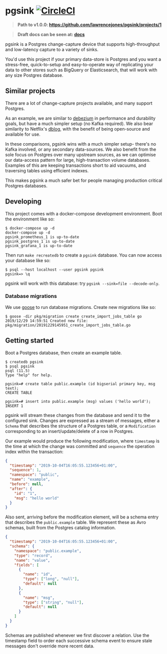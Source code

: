 # pgsink [![CircleCI](https://circleci.com/gh/lawrencejones/pgsink.svg?style=svg)](https://circleci.com/gh/lawrencejones/pgsink)

> **Path to v1.0.0: https://github.com/lawrencejones/pgsink/projects/1**

> **Draft docs can be seen at: [docs](https://github.com/lawrencejones/pgsink/tree/docs/docs)**

[debezium]: https://github.com/debezium/debezium
[dblog]: https://netflixtechblog.com/dblog-a-generic-change-data-capture-framework-69351fb9099b

pgsink is a Postgres change-capture device that supports high-throughput and
low-latency capture to a variety of sinks.

You'd use this project if your primary data-store is Postgres and you want a
stress-free, quick-to-setup and easy-to-operate way of replicating your data to
other stores such as BigQuery or Elasticsearch, that will work with any size
Postgres database.

## Similar projects

There are a lot of change-capture projects available, and many support
Postgres.

As an example, we are similar to [debezium][debezium] in performance and
durability goals, but have a much simpler setup (no Kafka required). We also
bear similarity to Netflix's [dblog][dblog], with the benefit of being
open-source and available for use.

In these comparisons, pgsink wins with a much simpler setup- there's no Kafka
involved, or any secondary data-sources. We also benefit from the sole focus on
Postgres over many upstream sources, as we can optimise our data-access pattern
for large, high-transaction volume databases. Examples of this are keeping
transactions short to aid vacuums, and traversing tables using efficient
indexes.

This makes pgsink a much safer bet for people managing production critical
Postgres databases.

## Developing

This project comes with a docker-compose development environment. Boot the
environment like so:

```console
$ docker-compose up -d
docker-compose up -d
pgsink_prometheus_1 is up-to-date
pgsink_postgres_1 is up-to-date
pgsink_grafana_1 is up-to-date
```

Then run `make recreatedb` to create a `pgsink` database. You can now access
your database like so:

```console
$ psql --host localhost --user pgsink pgsink
pgsink=> \q
```

pgsink will work with this database: try `pgsink --sink=file --decode-only`.

### Database migrations

We use [goose](github.com/pressly/goose) to run database migrations. Create new
migrations like so:

```console
$ goose -dir pkg/migration create create_import_jobs_table go
2019/12/29 14:59:51 Created new file: pkg/migration/20191229145951_create_import_jobs_table.go
```

## Getting started

Boot a Postgres database, then create an example table.

```console
$ createdb pgsink
$ psql pgsink
psql (11.5)
Type "help" for help.

pgsink=# create table public.example (id bigserial primary key, msg text);
CREATE TABLE

pgsink=# insert into public.example (msg) values ('hello world');
INSERT 1
```

pgsink will stream these changes from the database and send it to the
configured sink. Changes are expressed as a stream of messages, either a
`Schema` that describes the structure of a Postgres table, or a `Modification`
corresponding to an insert/update/delete of a row in Postgres.

Our example would produce the following modification, where `timestamp` is the
time at which the change was committed and `sequence` the operation index within
the transaction:

```json
{
  "timestamp": "2019-10-04T16:05:55.123456+01:00",
  "sequence": 1,
  "namespace": "public",
  "name": "example",
  "before": null,
  "after": {
    "id": "1",
    "msg": "hello world"
  }
}
```

Also sent, arriving before the modification element, will be a schema entry that
describes the `public.example` table. We represent these as Avro schemas, built
from the Postgres catalog information.

```json
{
  "timestamp": "2019-10-04T16:05:55.123456+01:00",
  "schema": {
    "namespace": "public.example",
    "type": "record",
    "name": "value",
    "fields": [
      {
        "name": "id",
        "type": ["long", "null"],
        "default": null
      },
      {
        "name": "msg",
        "type": ["string", "null"],
        "default": null
      }
    ]
  }
}
```

Schemas are published whenever we first discover a relation. Use the timestamp
field to order each successive schema event to ensure stale messages don't
override more recent data.
